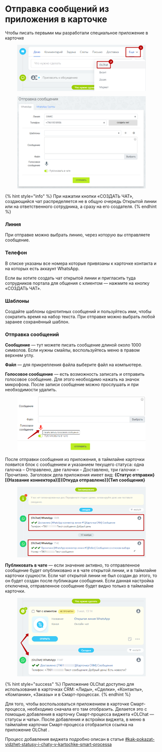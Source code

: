 # Отправка сообщений из приложения в карточке

Чтобы писать первыми мы разработали специальное приложение в карточке

<figure><img src="../../.gitbook/assets/image (20) (1).png" alt=""><figcaption></figcaption></figure>

<figure><img src="../../.gitbook/assets/image (281).png" alt=""><figcaption></figcaption></figure>

{% hint style="info" %}
При нажатии кнопки «СОЗДАТЬ ЧАТ», создающийся чат распределяется не в общую очередь Открытой линии или на ответственного сотрудника, а сразу на его создателя.
{% endhint %}

### Линия

При отправке можно выбрать линию, через которую вы отправляете сообщение.

### Телефон

В списке указаны все номера которые привязаны к карточке контакта и на которых есть аккаунт WhatsApp.

Если вы хотите создать чат открытой линии и пригласить туда сотрудников портала для общения с клиентом — нажмите на кнопку «СОЗДАТЬ ЧАТ».

### Шаблоны

Создайте шаблоны однотипных сообщений и пользуйтесь ими, чтобы сократить время на набор текста. При отправке можно выбрать любой заранее сохранённый шаблон.

### Отправка сообщений

**Сообщение** — тут можете писать сообщение длиной около 1000 символов. Если нужны смайлы, воспользуйтесь меню в правом верхнем углу.

**Файл** — для прикрепления файла выберите файл на компьютере.

**Голосовое сообщение** — есть возможность записать и отправить голосовое сообщение. Для этого необходимо нажать на значок микрофона. После записи сообщение можно прослушать и при необходимости удалить.

<figure><img src="../../.gitbook/assets/image (805).png" alt=""><figcaption></figcaption></figure>

После отправки сообщения из приложения, в таймлайне карточки появится блок с сообщением и указанием текущего статуса: одна галочка – Отправлено, две галочки – Доставлено, три галочки – Прочитано. Заголовок дела приложения имеет вид: **{Статус отправки}\[{Название коннектора}]\[{Откуда отправлено}]{Тип сообщения}**

<figure><img src="../../.gitbook/assets/image (719).png" alt=""><figcaption></figcaption></figure>

**Публиковать в чате** — если значение активно, то отправленное сообщение будет опубликовано и в чате открытой линии, и в таймлайне карточки сущности. Если чат открытой линии не был создан до этого, то он будет создан после публикации сообщения. Если данная настройка отключена, отправленное сообщение будет видно только в таймлайне карточки.

<figure><img src="../../.gitbook/assets/image (22) (1).png" alt=""><figcaption></figcaption></figure>

{% hint style="success" %}
Приложение OLChat доступно для использования в карточках CRM: «Лиды», «Сделки», «Контакты», «Компании», «Заказы» и в Смарт-процессах.
{% endhint %}

Для того, чтобы воспользоваться приложением в карточке Смарт-процесса, необходимо сначала его там отобразить. Делается это с помощью добавления в карточку Смарт-процесса виджета «OLChat — статусы и чаты». После добавления и встройки виджета, в меню в таймлайне карточки Смарт-процесса отобразится ссылка на приложение OLChat .

Процесс добавления виджета подробно описан в статье [#kak-pokazat-vidzhet-statusy-i-chaty-v-kartochke-smart-processa](../vidzhety-v-kartochke-crm/#kak-pokazat-vidzhet-statusy-i-chaty-v-kartochke-smart-processa "mention")
